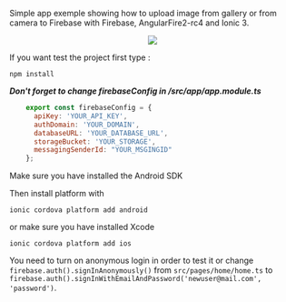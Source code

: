 Simple app exemple showing how to upload image from gallery or from camera to Firebase with Firebase, AngularFire2-rc4 and Ionic 3.

<p align="center">
  <img src="https://j.gifs.com/Y693g0.gif" />
</p>

If you want test the project first type :
```
npm install
```
***Don't forget to change firebaseConfig in /src/app/app.module.ts***
```javascript
    export const firebaseConfig = {
      apiKey: 'YOUR_API_KEY',
      authDomain: 'YOUR_DOMAIN',
      databaseURL: 'YOUR_DATABASE_URL',
      storageBucket: 'YOUR_STORAGE',
      messagingSenderId: "YOUR_MSGINGID"
    };
```  
Make sure you have installed the Android SDK

Then install platform with
```
ionic cordova platform add android
```
or make sure you have installed Xcode

```
ionic cordova platform add ios
```
You need to turn on anonymous login in order to test it or change `firebase.auth().signInAnonymously()` from `src/pages/home/home.ts` to `firebase.auth().signInWithEmailAndPassword('newuser@mail.com', 'password')`.
